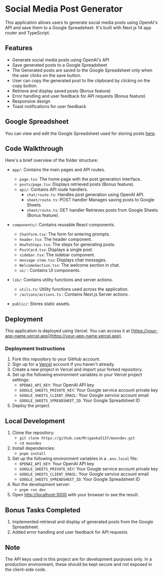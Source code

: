 # Social Media Post Generator

This application allows users to generate social media posts using OpenAI's API and save them to a Google Spreadsheet. It's built with Next.js 14 app router and TypeScript.

## Features

- Generate social media posts using OpenAI's API
- Save generated posts to a Google Spreadsheet
- The Generated posts are saved to the Google Spreadsheet only when the user clicks on the save button.
- User can copy the generated post to the clipboard by clicking on the copy button.
- Retrieve and display saved posts (Bonus feature)
- Error handling and user feedback for API requests (Bonus feature)
- Responsive design
- Toast notifications for user feedback

## Google Spreadsheet

You can view and edit the Google Spreadsheet used for storing posts [here](https://docs.google.com/spreadsheets/d/1acY4sD2krzP4-x63cwsfxfCjBaA77faHzxv9qKtO5Hk/).

## Code Walkthrough

Here's a brief overview of the folder structure:

- `app/`: Contains the main pages and API routes.

  - `page.tsx`: The home page with the post generation interface.
  - `posts/page.tsx`: Displays retrieved posts (Bonus feature).
  - `api/`: Contains API route handlers.
    - `chat/route.ts`: Handles post generation using OpenAI API.
    - `sheet/route.ts`: POST handler Manages saving posts to Google Sheets.
    - `sheet/route.ts`: GET handler Retrieves posts from Google Sheets (Bonus feature).

- `components/`: Contains reusable React components.

  - `ChatForm.tsx`: The form for entering prompts.
  - `header.tsx`: The header component.
  - `HowToSteps.tsx`: The steps for generating posts.
  - `PostCard.tsx`: Displays a single post.
  - `sidebar.tsx`: The sidebar component.
  - `message-item.tsx`: Displays chat messages.
  - `WelcomeSection.tsx`: The welcome section in chat.
  - `ui/` : Contains UI components.

- `lib/`: Contains utility functions and server actions.

  - `utils.ts`: Utility functions used across the application.
  - `/actions/actions.ts` : Contains Next.js Server actions .

- `public/`: Stores static assets.

## Deployment

This application is deployed using Vercel. You can access it at [https://your-app-name.vercel.app](https://your-app-name.vercel.app).

### Deployment Instructions

1. Fork this repository to your GitHub account.
2. Sign up for a [Vercel](https://vercel.com/) account if you haven't already.
3. Create a new project in Vercel and import your forked repository.
4. Set up the following environment variables in your Vercel project settings:
   - `OPENAI_API_KEY`: Your OpenAI API key
   - `GOOGLE_SHEETS_PRIVATE_KEY`: Your Google service account private key
   - `GOOGLE_SHEETS_CLIENT_EMAIL`: Your Google service account email
   - `GOOGLE_SHEETS_SPREADSHEET_ID`: Your Google Spreadsheet ID
5. Deploy the project.

## Local Development

1. Clone the repository:
   - `git clone https://github.com/Mriganka5137/moondev.git`
   - `cd moondev`
2. Install dependencies:
   - `pnpm install`
3. Set up the following environment variables in a `.env.local` file:
   - `OPENAI_API_KEY`: Your OpenAI API key
   - `GOOGLE_SHEETS_PRIVATE_KEY`: Your Google service account private key
   - `GOOGLE_SHEETS_CLIENT_EMAIL`: Your Google service account email
   - `GOOGLE_SHEETS_SPREADSHEET_ID`: Your Google Spreadsheet ID
4. Run the development server:
   - `pnpm run dev`
5. Open [http://localhost:3000](http://localhost:3000) with your browser to see the result.

## Bonus Tasks Completed

1. Implemented retrieval and display of generated posts from the Google Spreadsheet.
2. Added error handling and user feedback for API requests.

## Note

The API keys used in this project are for development purposes only. In a production environment, these should be kept secure and not exposed in the client-side code.
